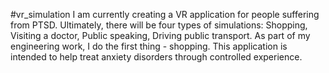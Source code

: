﻿#vr_simulation
I am currently creating a VR application for people suffering from PTSD. Ultimately, there will be four types of simulations: Shopping, Visiting a doctor, Public speaking, Driving public transport.
As part of my engineering work, I do the first thing - shopping. This application is intended to help treat anxiety disorders through controlled experience.
